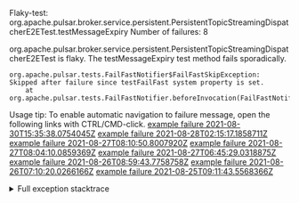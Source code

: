         
Flaky-test: org.apache.pulsar.broker.service.persistent.PersistentTopicStreamingDispatcherE2ETest.testMessageExpiry
Number of failures: 8

org.apache.pulsar.broker.service.persistent.PersistentTopicStreamingDispatcherE2ETest is flaky. The testMessageExpiry test method fails sporadically.

```
org.apache.pulsar.tests.FailFastNotifier$FailFastSkipException: Skipped after failure since testFailFast system property is set.
	at org.apache.pulsar.tests.FailFastNotifier.beforeInvocation(FailFastNotifier.java:88)

```

Usage tip: To enable automatic navigation to failure message, open the following links with CTRL/CMD-click.
[example failure 2021-08-30T15:35:38.0754045Z](https://github.com/apache/pulsar/runs/3463119398?check_suite_focus=true#step:9:2731)
[example failure 2021-08-28T02:15:17.1858711Z](https://github.com/apache/pulsar/runs/3448473880?check_suite_focus=true#step:9:1728)
[example failure 2021-08-27T08:10:50.8007920Z](https://github.com/apache/pulsar/runs/3440980370?check_suite_focus=true#step:9:1799)
[example failure 2021-08-27T08:04:10.0859369Z](https://github.com/apache/pulsar/runs/3440855241?check_suite_focus=true#step:9:1724)
[example failure 2021-08-27T06:45:29.0318875Z](https://github.com/apache/pulsar/runs/3440411158?check_suite_focus=true#step:9:1725)
[example failure 2021-08-26T08:59:43.7758758Z](https://github.com/apache/pulsar/runs/3430539961?check_suite_focus=true#step:9:2434)
[example failure 2021-08-26T07:10:20.0266166Z](https://github.com/apache/pulsar/runs/3429892136?check_suite_focus=true#step:9:1786)
[example failure 2021-08-25T09:11:43.5568366Z](https://github.com/apache/pulsar/runs/3420085427?check_suite_focus=true#step:10:1722)


<details>
<summary>Full exception stacktrace</summary>
<code><pre>
org.apache.pulsar.tests.FailFastNotifier$FailFastSkipException: Skipped after failure since testFailFast system property is set.
	at org.apache.pulsar.tests.FailFastNotifier.beforeInvocation(FailFastNotifier.java:88)

</pre></code>
</details>


